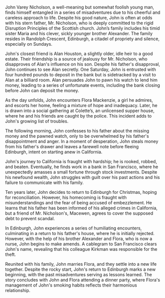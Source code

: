 John Varey Nicholson, a well-meaning but somewhat foolish young man, finds himself entangled in a series of misadventures due to his cheerful and careless approach to life. Despite his good nature, John is often at odds with his stern father, Mr. Nicholson, who is deeply committed to the rigid Disruption Principles of the Scottish church. John’s family includes his timid sister Maria and his clever, sickly younger brother Alexander. The family resides in Randolph Crescent, Edinburgh, a citadel of propriety and silence, especially on Sundays.

John's closest friend is Alan Houston, a slightly older, idle heir to a good estate. Their friendship is a source of jealousy for Mr. Nicholson, who disapproves of Alan's influence on his son. Despite his father's disapproval, John continues to see Alan secretly. One Saturday, John is entrusted with four hundred pounds to deposit in the bank but is sidetracked by a visit to Alan at a billiard room. Alan persuades John to pawn his watch to lend him money, leading to a series of unfortunate events, including the bank closing before John can deposit the money.

As the day unfolds, John encounters Flora Mackenzie, a girl he admires, and escorts her home, feeling a mixture of hope and inadequacy. Later, he is drawn into a social gathering at Colette’s, an unlicensed supper house, where he and his friends are caught by the police. This incident adds to John's growing list of troubles.

The following morning, John confesses to his father about the missing money and the pawned watch, only to be overwhelmed by his father's disappointment and anger. In a moment of desperation, John steals money from his father's drawer and leaves a farewell note before fleeing Edinburgh, intent on starting anew in California.

John's journey to California is fraught with hardship; he is rooked, robbed, and beaten. Eventually, he finds work in a bank in San Francisco, where he unexpectedly amasses a small fortune through stock investments. Despite his newfound wealth, John struggles with guilt over his past actions and his failure to communicate with his family.

Ten years later, John decides to return to Edinburgh for Christmas, hoping for reconciliation. However, his homecoming is fraught with misunderstandings and the fear of being accused of embezzlement. He learns that his father has been informed of his alleged crimes in California, but a friend of Mr. Nicholson's, Macewen, agrees to cover the supposed debt to prevent scandal.

In Edinburgh, John experiences a series of humiliating encounters, culminating in a return to his father's house, where he is initially rejected. However, with the help of his brother Alexander and Flora, who is now a nurse, John begins to make amends. A cablegram to San Francisco clears John's name, revealing that his colleague Kirkman was responsible for the theft.

Reunited with his family, John marries Flora, and they settle into a new life together. Despite the rocky start, John's return to Edinburgh marks a new beginning, with the past misadventures serving as lessons learned. The story concludes with John and Flora attending a dinner party, where Flora's management of John's smoking habits reflects their harmonious relationship.